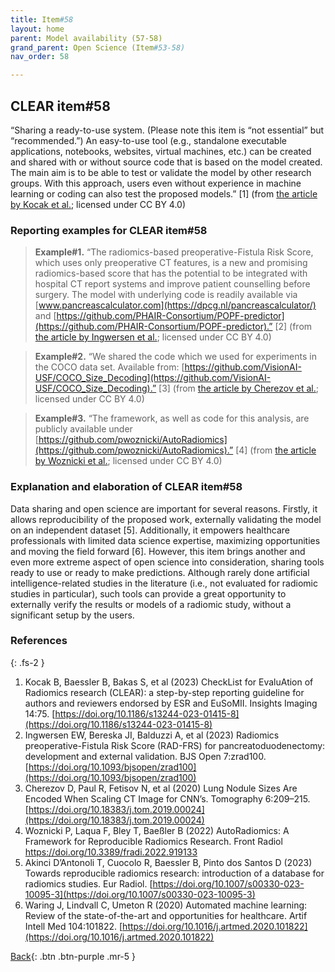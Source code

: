 ```yaml
---
title: Item#58
layout: home
parent: Model availability (57-58)
grand_parent: Open Science (Item#53-58)
nav_order: 58

---
```


## CLEAR item#58


“Sharing a ready-to-use system. (Please note this item is “not essential” but “recommended.”) An easy-to-use tool (e.g., standalone executable applications, notebooks, websites, virtual machines, etc.) can be created and shared with or without source code that is based on the model created. The main aim is to be able to test or validate the model by other research groups. With this approach, users even without experience in machine learning or coding can also test the proposed models.” [1] (from [the article by Kocak et al.](https://insightsimaging.springeropen.com/articles/10.1186/s13244-023-01415-8); licensed under CC BY 4.0)


### Reporting examples for CLEAR item#58

> **Example#1.** “The radiomics-based preoperative-Fistula Risk Score, which uses only preoperative CT features, is a new and promising radiomics-based score that has the potential to be integrated with hospital CT report systems and improve patient counselling before surgery. The model with underlying code is readily available via [www.pancreascalculator.com](https://dpcg.nl/pancreascalculator/) and [https://github.com/PHAIR-Consortium/POPF-predictor](https://github.com/PHAIR-Consortium/POPF-predictor).” [2] (from [the article by Ingwersen et al.](https://doi.org/10.1093/bjsopen/zrad100); licensed under CC BY 4.0)

> **Example#2.** “We shared the code which we used for experiments in the COCO data set. Available from: [https://github.com/VisionAI-USF/COCO_Size_Decoding](https://github.com/VisionAI-USF/COCO_Size_Decoding).” [3] (from [the article by Cherezov et al.](https://doi.org/10.18383/j.tom.2019.00024); licensed under CC BY 4.0)

> **Example#3.** “The framework, as well as code for this analysis, are publicly available under [https://github.com/pwoznicki/AutoRadiomics](https://github.com/pwoznicki/AutoRadiomics).” [4] (from [the article by Woznicki et al.](https://doi.org/10.3389/fradi.2022.919133); licensed under CC BY 4.0)

### Explanation and elaboration of CLEAR item#58

Data sharing and open science are important for several reasons. Firstly, it allows reproducibility of the proposed work, externally validating the model on an independent dataset   [5]. Additionally, it empowers healthcare professionals with limited data science expertise, maximizing opportunities and moving the field forward [6].  However, this item brings another and even more extreme aspect of open science into consideration, sharing tools ready to use or ready to make predictions. Although rarely done artificial intelligence-related studies in the literature (i.e., not evaluated for radiomic studies in particular), such tools can provide a great opportunity to externally verify the results or models of a radiomic study, without a significant setup by the users.

### References

{: .fs-2 }

1. 	Kocak B, Baessler B, Bakas S, et al (2023) CheckList for EvaluAtion of Radiomics research (CLEAR): a step-by-step reporting guideline for authors and reviewers endorsed by ESR and EuSoMII. Insights Imaging 14:75. [https://doi.org/10.1186/s13244-023-01415-8](https://doi.org/10.1186/s13244-023-01415-8)
2. 	Ingwersen EW, Bereska JI, Balduzzi A, et al (2023) Radiomics preoperative-Fistula Risk Score (RAD-FRS) for pancreatoduodenectomy: development and external validation. BJS Open 7:zrad100. [https://doi.org/10.1093/bjsopen/zrad100](https://doi.org/10.1093/bjsopen/zrad100)
3. 	Cherezov D, Paul R, Fetisov N, et al (2020) Lung Nodule Sizes Are Encoded When Scaling CT Image for CNN’s. Tomography 6:209–215. [https://doi.org/10.18383/j.tom.2019.00024](https://doi.org/10.18383/j.tom.2019.00024)
4. 	Woznicki P, Laqua F, Bley T, Baeßler B (2022) AutoRadiomics: A Framework for Reproducible Radiomics Research. Front Radiol https://doi.org/10.3389/fradi.2022.919133
5. 	Akinci D’Antonoli T, Cuocolo R, Baessler B, Pinto dos Santos D (2023) Towards reproducible radiomics research: introduction of a database for radiomics studies. Eur Radiol. [https://doi.org/10.1007/s00330-023-10095-3](https://doi.org/10.1007/s00330-023-10095-3)
6. 	Waring J, Lindvall C, Umeton R (2020) Automated machine learning: Review of the state-of-the-art and opportunities for healthcare. Artif Intell Med 104:101822. [https://doi.org/10.1016/j.artmed.2020.101822](https://doi.org/10.1016/j.artmed.2020.101822)



[Back](https://radiomic.github.io/CLEAR-E3/docs/Item2.html){: .btn .btn-purple .mr-5 }
